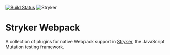 [![Build Status](https://travis-ci.org/Archcry/stryker-webpack.svg?branch=master)](https://travis-ci.org/stryker-mutator/stryker)
![Stryker](https://github.com/stryker-mutator/stryker/raw/master/stryker-80x80.png)

# Stryker Webpack

A collection of plugins for native Webpack support in [Stryker](https://stryker-mutator.github.io), the JavaScript Mutation testing framework.
